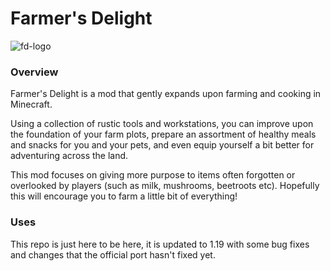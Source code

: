 # Farmer's Delight

![fd-logo](https://imgur.com/mb6WGvE.png)

### Overview

Farmer's Delight is a mod that gently expands upon farming and cooking in Minecraft.

Using a collection of rustic tools and workstations, you can improve upon the foundation of your farm plots, prepare an assortment of healthy meals and snacks for you and your pets, and even equip yourself a bit better for adventuring across the land.

This mod focuses on giving more purpose to items often forgotten or overlooked by players (such as milk, mushrooms, beetroots etc). Hopefully this will encourage you to farm a little bit of everything!

### Uses

This repo is just here to be here, it is updated to 1.19 with some bug fixes and changes that the official port hasn't fixed yet.

